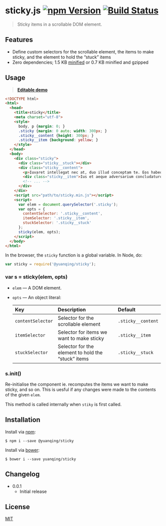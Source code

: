 # sticky.js [![npm Version](http://img.shields.io/npm/v/@yuanqing/sticky.svg?style=flat)](https://www.npmjs.com/package/@yuanqing/sticky) [![Build Status](https://img.shields.io/travis/yuanqing/sticky.svg?branch=master&style=flat)](https://travis-ci.org/yuanqing/sticky)

> Sticky items in a scrollable DOM element.

## Features

- Define custom selectors for the scrollable element, the items to make sticky, and the element to hold the &ldquo;stuck&rdquo; items
- Zero dependencies; 1.5 KB [minified](sticky.min.js) or 0.7 KB minified and gzipped

## Usage

> [**Editable demo**](http://jsfiddle.net/3ssst5u0/)

```html
<!DOCTYPE html>
<html>
  <head>
    <title>sticky</title>
    <meta charset="utf-8">
    <style>
      body, p {margin: 0; }
      .sticky {margin: 0 auto; width: 300px; }
      .sticky__content {height: 300px; }
      .sticky__item {background: yellow; }
    </style>
  </head>
  <body>
    <div class="sticky">
      <div class="sticky__stuck"></div>
      <div class="sticky__content">
        <p>Iuvaret intellegat nec at, duo illud conceptam te. Eos habeo omnium principes ne. Cu cum malis ludus equidem, mei nibh nobis ponderum ne, ei mea civibus adipisci. Clita invidunt definitiones duo in, est alii omnes gloriatur te. Mea utroque disputando an. Ne vidit euripidis omittantur per, sea ne iusto saperet, eu equidem maiorum denique vim. Sapientem abhorreant in eam, per ut nonumes accusata scribentur. Pro ea periculis posidonium, duo diceret constituam ea, consul putent cu nec.</p>
        <div class="sticky__item">Ius et aeque adversarium concludaturque eripuit denique et nam, ea mei impetus nominati.</div>
        <!-- ... -->
      </div>
    </div>
    <script src="path/to/sticky.min.js"></script>
    <script>
      var elem = document.querySelector('.sticky');
      var opts = {
        contentSelector: '.sticky__content',
        itemSelector: '.sticky__item',
        stuckSelector: '.sticky__stuck'
      };
      sticky(elem, opts);
    </script>
  </body>
</html>
```

In the browser, the `sticky` function is a global variable. In Node, do:

```js
var sticky = require('@yuanqing/sticky');
```

### var s = sticky(elem, opts)

- `elem` &mdash; A DOM element.

- `opts` &mdash; An object literal:

  Key | Description | Default
  :--|:--|:--
  `contentSelector` | Selector for the scrollable element | `.sticky__content`
  `itemSelector` | Selector for items we want to make sticky | `.sticky__item`
  `stuckSelector` | Selector for the element to hold the &ldquo;stuck&rdquo; items | `.sticky__stuck`

### s.init()

Re-initialise the component ie. recomputes the items we want to make sticky, and so on. This is uesful if any changes were made to the contents of the given `elem`.

This method is called internally when `stiky` is first called.

## Installation

Install via [npm](https://www.npmjs.com):

```
$ npm i --save @yuanqing/sticky
```

Install via [bower](http://bower.io):

```
$ bower i --save yuanqing/sticky
```

## Changelog

- 0.0.1
  - Initial release

## License

[MIT](LICENSE)
